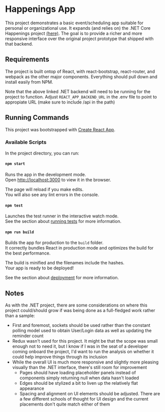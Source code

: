 # Happenings App

This project demonstrates a basic event/scheduling app suitable for personal or organizational use. It expands (and relies on) the .NET Core Happenings project [(here)](https://github.com/DistantEye/HappeningsDotNetC). The goal is to provide a richer and more responsive interface over the original project prototype that shipped with that backend.

## Requirements

The project is built ontop of React, with react-bootstrap, react-router, and webpack as the other major components.
Everything should pull down and install easily from NPM.

Note that the above linked .NET backend will need to be running for the project to function. Adjust ```REACT_APP_BACKEND_URL``` in the .env file to point to appropiate URL (make sure to include /api in the path)

## Running Commands

This project was bootstrapped with [Create React App](https://github.com/facebook/create-react-app).

### Available Scripts

In the project directory, you can run:

#### `npm start`

Runs the app in the development mode.<br>
Open [http://localhost:3000](http://localhost:3000) to view it in the browser.

The page will reload if you make edits.<br>
You will also see any lint errors in the console.

#### `npm test`

Launches the test runner in the interactive watch mode.<br>
See the section about [running tests](https://facebook.github.io/create-react-app/docs/running-tests) for more information.

#### `npm run build`

Builds the app for production to the `build` folder.<br>
It correctly bundles React in production mode and optimizes the build for the best performance.

The build is minified and the filenames include the hashes.<br>
Your app is ready to be deployed!

See the section about [deployment](https://facebook.github.io/create-react-app/docs/deployment) for more information.

## Notes

As with the .NET project, there are some considerations on where this project could/should grow if was being done as a full-fledged work rather than a sample:

* First and foremost, sockets should be used rather than the constant polling model used to obtain User/Login data as well as updating the reminder count
* Redux wasn't used for this project. It might be that the scope was small enough not to need it, but I know if I was in the seat of a developer coming onboard the project, I'd want to run the analysis on whether it could help improve things through its inclusion
* While the overall UI is much more responsive and slightly more pleasing visually than the .NET interface, there's still room for improvement
    * Pages should have loading placeholder panels instead of components simply returning null when data hasn't loaded
    * Edges should be stylized a bit to liven up the relatively flat appearance
    * Spacing and alignment on UI elements should be adjusted. There are a few different schools of thought for UI design and the current placements don't quite match either of them
